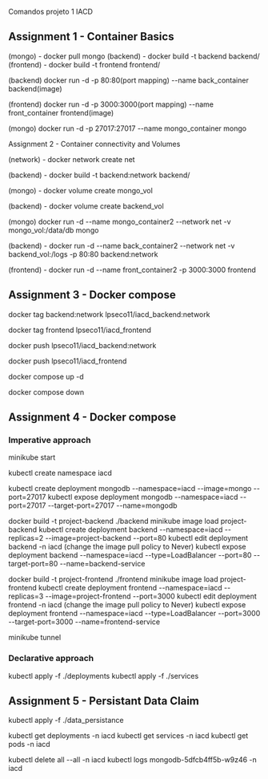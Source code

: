 Comandos projeto 1 IACD

## Assignment 1 - Container Basics

(mongo) - docker pull mongo
(backend) - docker build -t backend backend/
(frontend) - docker build -t frontend frontend/

(backend) docker run -d -p 80:80(port mapping) --name back_container backend(image)

(frontend) docker run -d -p 3000:3000(port mapping) --name front_container frontend(image)

(mongo) docker run -d -p 27017:27017 --name mongo_container mongo

Assignment 2 - Container connectivity and Volumes

(network) - docker network create net

(backend) - docker build -t backend:network backend/

(mongo) - docker volume create mongo_vol

(backend) - docker volume create backend_vol

(mongo) docker run -d --name mongo_container2 --network net -v mongo_vol:/data/db mongo

(backend) - docker run -d --name back_container2 --network net -v backend_vol:/logs -p 80:80 backend:network

(frontend) - docker run -d --name front_container2 -p 3000:3000 frontend

## Assignment 3 - Docker compose

docker tag backend:network lpseco11/iacd_backend:network

docker tag frontend lpseco11/iacd_frontend

docker push lpseco11/iacd_backend:network 

docker push lpseco11/iacd_frontend 

docker compose up -d

docker compose down 

## Assignment 4 - Docker compose

### Imperative approach
minikube start

kubectl create namespace iacd

kubectl create deployment mongodb --namespace=iacd --image=mongo --port=27017 
kubectl expose deployment mongodb --namespace=iacd --port=27017 --target-port=27017 --name=mongodb

docker build -t project-backend ./backend
minikube image load project-backend
kubectl create deployment backend --namespace=iacd --replicas=2 --image=project-backend --port=80
kubectl edit deployment backend -n iacd (change the image pull policy to Never)
kubectl expose deployment backend --namespace=iacd --type=LoadBalancer --port=80 --target-port=80 --name=backend-service

docker build -t project-frontend ./frontend
minikube image load project-frontend
kubectl create deployment frontend --namespace=iacd --replicas=3 --image=project-frontend --port=3000
kubectl edit deployment frontend -n iacd (change the image pull policy to Never)
kubectl expose deployment frontend --namespace=iacd --type=LoadBalancer --port=3000 --target-port=3000 --name=frontend-service

minikube tunnel

### Declarative approach

kubectl apply -f ./deployments
kubectl apply -f ./services




## Assignment 5 - Persistant Data Claim

kubectl apply -f ./data_persistance




kubectl get deployments -n iacd
kubectl get services -n iacd
kubectl get pods -n iacd

kubectl delete all --all -n iacd
kubectl logs mongodb-5dfcb4ff5b-w9z46 -n iacd
